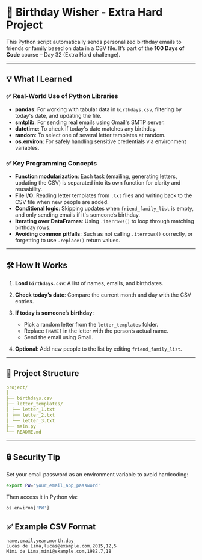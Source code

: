 # 🎉 Birthday Wisher - Extra Hard Project

This Python script automatically sends personalized birthday emails to friends or family based on data in a CSV file. It’s part of the **100 Days of Code** course – Day 32 (Extra Hard challenge).

---

## 💡 What I Learned

### ✅ Real-World Use of Python Libraries
- **pandas**: For working with tabular data in `birthdays.csv`, filtering by today's date, and updating the file.
- **smtplib**: For sending real emails using Gmail's SMTP server.
- **datetime**: To check if today's date matches any birthday.
- **random**: To select one of several letter templates at random.
- **os.environ**: For safely handling sensitive credentials via environment variables.

### ✅ Key Programming Concepts
- **Function modularization**: Each task (emailing, generating letters, updating the CSV) is separated into its own function for clarity and reusability.
- **File I/O**: Reading letter templates from `.txt` files and writing back to the CSV file when new people are added.
- **Conditional logic**: Skipping updates when `friend_family_list` is empty, and only sending emails if it's someone’s birthday.
- **Iterating over DataFrames**: Using `.iterrows()` to loop through matching birthday rows.
- **Avoiding common pitfalls**: Such as not calling `.iterrows()` correctly, or forgetting to use `.replace()` return values.

---

## 🛠 How It Works

1. **Load `birthdays.csv`**:
   A list of names, emails, and birthdates.

2. **Check today’s date**:
   Compare the current month and day with the CSV entries.

3. **If today is someone’s birthday**:
   - Pick a random letter from the `letter_templates` folder.
   - Replace `[NAME]` in the letter with the person’s actual name.
   - Send the email using Gmail.

4. **Optional**: Add new people to the list by editing `friend_family_list`.

---

## 📁 Project Structure
```yaml
project/
│
├── birthdays.csv
├── letter_templates/
│ ├── letter_1.txt
│ ├── letter_2.txt
│ └── letter_3.txt
├── main.py
└── README.md
```

---

## 🔒 Security Tip

Set your email password as an environment variable to avoid hardcoding:

```bash
export PW='your_email_app_password'
```
Then access it in Python via:
```python
os.environ['PW']
```

## ✅ Example CSV Format

```csv
name,email,year,month,day
Lucas de Lima,lucas@example.com,2015,12,5
Mimi de Lima,mimi@example.com,1982,7,18
```

